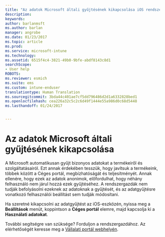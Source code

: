 ```yaml
---
title: "Az adatok Microsoft általi gyűjtésének kikapcsolása iOS rendszer esetén | Microsoft Docs"
description: 
keywords: 
author: barlanmsft
ms.author: barlan
manager: angrobe
ms.date: 01/23/2017
ms.topic: article
ms.prod: 
ms.service: microsoft-intune
ms.technology: 
ms.assetid: 6515f4c4-3821-49b0-9bfe-abdf8143c8d1
searchScope:
- User help
ROBOTS: 
ms.reviewer: esmich
ms.suite: ems
ms.custom: intune-enduser
translationtype: Human Translation
ms.sourcegitcommit: 3bda44c401ae7cf5dd796486d2d1a6332828bed1
ms.openlocfilehash: cea226a32c5c2c6d49f1444e55a986d0c68d5448
ms.lasthandoff: 01/24/2017


---
```


# <a name="how-to-turn-off-microsoft-data-collection"></a>Az adatok Microsoft általi gyűjtésének kikapcsolása

A Microsoft automatikusan gyűjt bizonyos adatokat a termékeiről és szolgáltatásairól. Ezt annak érdekében tesszük, hogy javítsuk a termékeink, többek között a Céges portál, megbízhatóságát és teljesítményét. Annak ellenére, hogy ezek az adatok anonimok, előfordulhat, hogy néhány felhasználó nem járul hozzá ezek gyűjtéséhez. A rendszergazdák nem tudják befolyásolni ezeknek az adatoknak a gyűjtését, és az adatgyűjtésre vonatkozó felhasználói beállítást sem tudják módosítani.

Ha szeretné kikapcsolni az adatgyűjtést az iOS-eszközén, nyissa meg a **Beállítások** menüt, koppintson a **Céges portál** elemre, majd kapcsolja ki a **Használati adatokat**.

További segítségre van szüksége? Forduljon a rendszergazdához. Az elérhetőségét keresse meg a [Vállalati portál webhelyén](http://portal.manage.microsoft.com).

